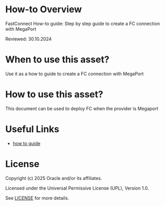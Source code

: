 # How-to Overview
 
FastConnect How-to guide: Step by step guide to create a FC connection with MegaPort

Reviewed: 30.10.2024
 
# When to use this asset?
 
Use it as a how to guide to create a FC connection with MegaPort

# How to use this asset?
 
This document can be used to deploy FC when the provider is Megaport
 
# Useful Links

- [how to guide ](files/Connectivity-fc(1).pdf)

# License

Copyright (c) 2025 Oracle and/or its affiliates.

Licensed under the Universal Permissive License (UPL), Version 1.0.

See [LICENSE](https://github.com/oracle-devrel/technology-engineering/blob/main/LICENSE) for more details.